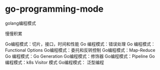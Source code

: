 # go-programming-mode
golang编程模式

慢慢积累

Go编程模式：切片，接口，时间和性能
Go 编程模式：错误处理
Go 编程模式：Functional Options
Go编程模式：委托和反转控制
Go编程模式：Map-Reduce
Go 编程模式：Go Generation
Go编程模式：修饰器
Go编程模式：Pipeline
Go 编程模式：k8s Visitor 模式
Go编程模式： 泛型编程

